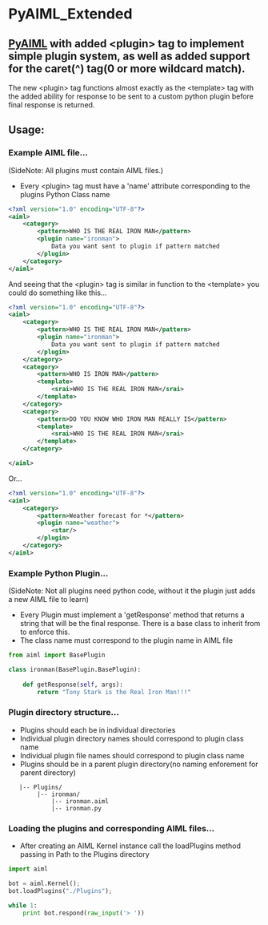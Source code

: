 # PyAIML_Extended
## [PyAIML](https://pypi.python.org/pypi/PyAIML) with added \<plugin\> tag to implement simple plugin system, as well as added support for the caret(^) tag(0 or more wildcard match).

The new \<plugin\> tag functions almost exactly as the \<template\> tag with the added ability for response to be sent to a custom python plugin before final response is returned.

## Usage:

### Example AIML file...
(SideNote: All plugins must contain AIML files.)

* Every \<plugin\> tag must have a 'name' attribute corresponding to the plugins Python Class name
```xml
<?xml version="1.0" encoding="UTF-8"?>
<aiml>
    <category>
        <pattern>WHO IS THE REAL IRON MAN</pattern>
        <plugin name="ironman">
            Data you want sent to plugin if pattern matched
        </plugin>
    </category>
</aiml>
```

And seeing that the \<plugin\> tag is similar in function to the \<template\> you could do something like this...
```xml
<?xml version="1.0" encoding="UTF-8"?>
<aiml>
    <category>
        <pattern>WHO IS THE REAL IRON MAN</pattern>
        <plugin name="ironman">
            Data you want sent to plugin if pattern matched
        </plugin>
    </category>   
    <category>
        <pattern>WHO IS IRON MAN</pattern>
        <template>
            <srai>WHO IS THE REAL IRON MAN</srai>
        </template>
    </category>
    <category>
        <pattern>DO YOU KNOW WHO IRON MAN REALLY IS</pattern>
        <template>
            <srai>WHO IS THE REAL IRON MAN</srai>
        </template>
    </category>

</aiml>
```
Or...
```xml
<?xml version="1.0" encoding="UTF-8"?>
<aiml>
    <category>
        <pattern>Weather forecast for *</pattern>
        <plugin name="weather">
            <star/>
        </plugin>
    </category>
</aiml>
```

### Example Python Plugin...
(SideNote: Not all plugins need python code, without it the plugin just adds a new AIML file to learn)

* Every Plugin must implement a 'getResponse' method that returns a string that will be the final response. There is a base class to inherit from to enforce this.
* The class name must correspond to the plugin name in AIML file
```python
from aiml import BasePlugin

class ironman(BasePlugin.BasePlugin):  
 
    def getResponse(self, args):
        return "Tony Stark is the Real Iron Man!!!"

```
 
### Plugin directory structure...

* Plugins should each be in individual directories
* Individual plugin directory names should correspond to plugin class name
* Individual plugin file names should correspond to plugin class name
* Plugins should be in a parent plugin directory(no naming enforement for parent directory)


```
   |-- Plugins/
        |-- ironman/
            |-- ironman.aiml
            |-- ironman.py   
```


### Loading the plugins and corresponding AIML files...
* After creating an AIML Kernel instance call the loadPlugins method passing in Path to the Plugins directory

```python
import aiml

bot = aiml.Kernel();
bot.loadPlugins("./Plugins");

while 1:
	print bot.respond(raw_input('> '))

```




